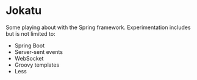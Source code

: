 Jokatu
======

Some playing about with the Spring framework.  Experimentation includes but is not limited to:

- Spring Boot
- Server-sent events
- WebSocket
- Groovy templates
- Less
